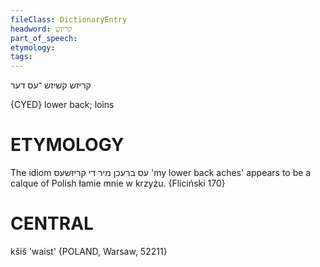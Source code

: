 ```yaml
---
fileClass: DictionaryEntry
headword: קריזש
part_of_speech: 
etymology: 
tags: 
---
```

קריזש
קשיזש
־עס
דער

{CYED}
lower back; loins

ETYMOLOGY
===========
The idiom עס ברעכן מיר די קריזשעס 'my lower back aches' appears to be a calque of Polish łamie mnie w krzyżu.
{Fliciński 170}

CENTRAL
========

kšiš 'waist' {POLAND, Warsaw, 52211}

